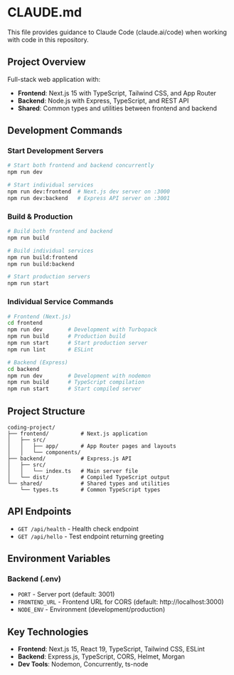 # CLAUDE.md

This file provides guidance to Claude Code (claude.ai/code) when working with code in this repository.

## Project Overview

Full-stack web application with:
- **Frontend**: Next.js 15 with TypeScript, Tailwind CSS, and App Router
- **Backend**: Node.js with Express, TypeScript, and REST API
- **Shared**: Common types and utilities between frontend and backend

## Development Commands

### Start Development Servers
```bash
# Start both frontend and backend concurrently
npm run dev

# Start individual services
npm run dev:frontend  # Next.js dev server on :3000
npm run dev:backend   # Express API server on :3001
```

### Build & Production
```bash
# Build both frontend and backend
npm run build

# Build individual services
npm run build:frontend
npm run build:backend

# Start production servers
npm run start
```

### Individual Service Commands
```bash
# Frontend (Next.js)
cd frontend
npm run dev        # Development with Turbopack
npm run build      # Production build
npm run start      # Start production server
npm run lint       # ESLint

# Backend (Express)
cd backend
npm run dev        # Development with nodemon
npm run build      # TypeScript compilation
npm run start      # Start compiled server
```

## Project Structure

```
coding-project/
├── frontend/          # Next.js application
│   ├── src/
│   │   ├── app/       # App Router pages and layouts
│   │   └── components/
├── backend/           # Express.js API
│   ├── src/
│   │   └── index.ts   # Main server file
│   └── dist/          # Compiled TypeScript output
└── shared/            # Shared types and utilities
    └── types.ts       # Common TypeScript types
```

## API Endpoints

- `GET /api/health` - Health check endpoint
- `GET /api/hello` - Test endpoint returning greeting

## Environment Variables

### Backend (.env)
- `PORT` - Server port (default: 3001)
- `FRONTEND_URL` - Frontend URL for CORS (default: http://localhost:3000)
- `NODE_ENV` - Environment (development/production)

## Key Technologies

- **Frontend**: Next.js 15, React 19, TypeScript, Tailwind CSS, ESLint
- **Backend**: Express.js, TypeScript, CORS, Helmet, Morgan
- **Dev Tools**: Nodemon, Concurrently, ts-node